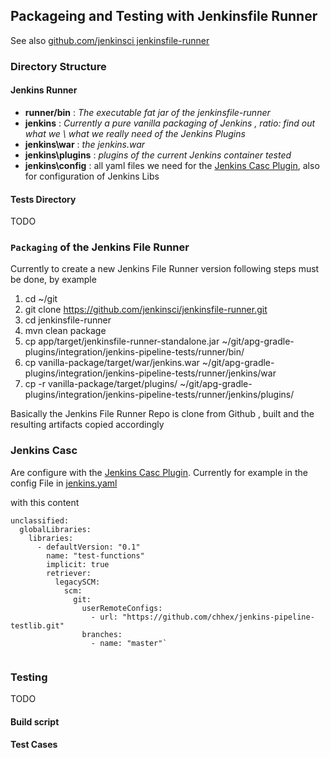 Packageing and Testing with Jenkinsfile Runner
----------------------------------------------

See also
[github.com/jenkinsci jenkinsfile-runner](https://github.com/jenkinsci/jenkinsfile-runner)

### Directory Structure

#### Jenkins Runner
- **runner/bin** : *The executable fat jar of the jenkinsfile-runner*
- **jenkins** : *Currently a pure vanilla packaging of Jenkins , ratio:
  find out what we \ what we really need of the Jenkins Plugins*
- **jenkins\war** : *the jenkins.war*
- **jenkins\plugins** : *plugins of the current Jenkins container
  tested*
- **jenkins\config** : all yaml files we need for the
  [Jenkins Casc Plugin](https://github.com/jenkinsci/configuration-as-code-plugin),
  also for configuration of Jenkins Libs
#### Tests Directory

TODO

### `Packaging` of the Jenkins File Runner

Currently to create a new Jenkins File Runner version following steps
must be done, by example

1. cd ~/git
2. git clone https://github.com/jenkinsci/jenkinsfile-runner.git
3. cd jenkinsfile-runner
4. mvn clean package
5. cp app/target/jenkinsfile-runner-standalone.jar
   ~/git/apg-gradle-plugins/integration/jenkins-pipeline-tests/runner/bin/
6. cp vanilla-package/target/war/jenkins.war
   ~/git/apg-gradle-plugins/integration/jenkins-pipeline-tests/runner/jenkins/war
7. cp -r vanilla-package/target/plugins/
   ~/git/apg-gradle-plugins/integration/jenkins-pipeline-tests/runner/jenkins/plugins/

Basically the Jenkins File Runner Repo is clone from Github , built and
the resulting artifacts copied accordingly


### Jenkins Casc

Are configure with the
[Jenkins Casc Plugin](https://github.com/jenkinsci/configuration-as-code-plugin).
Currently for example in the config File in
[jenkins.yaml](file:/runner/config/jenkins.yaml)

with this content
```
unclassified:
  globalLibraries:
    libraries:
      - defaultVersion: "0.1"
        name: "test-functions"
        implicit: true
        retriever:
          legacySCM:
            scm:
              git:
                userRemoteConfigs:
                  - url: "https://github.com/chhex/jenkins-pipeline-testlib.git"
                branches:
                  - name: "master"`


```

### Testing

TODO

#### Build script

#### Test Cases

